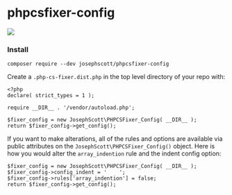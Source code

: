 # phpcsfixer-config

<img src="https://github.com/josephscott/phpcsfixer-config/actions/workflows/tests.yml/badge.svg">

### Install

```
composer require --dev josephscott/phpcsfixer-config
```

Create a `.php-cs-fixer.dist.php` in the top level directory of your
repo with:

```
<?php
declare( strict_types = 1 );

require __DIR__ . '/vendor/autoload.php';

$fixer_config = new JosephScott\PHPCSFixer_Config( __DIR__ );
return $fixer_config->get_config();
```

If you want to make alterations, all of the rules and options are available
via public attributes on the `JosephScott\PHPCSFixer_Config()` object.  Here
is how you would alter the `array_indention` rule and the indent config
option:

```
$fixer_config = new JosephScott\PHPCSFixer_Config( __DIR__ );
$fixer_config->config_indent = '    ';
$fixer_config->rules['array_indention'] = false;
return $fixer_config->get_config();
```
